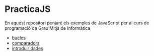 # PracticaJS
En aquest repositori penjaré els exemples de JavaScript per al curs de
programació de Grau Mitjà de Informàtica

* [bucles](./bucles/)
* [comparadors](./comparadors/)
* [introduir dades](./introduirDades/)
